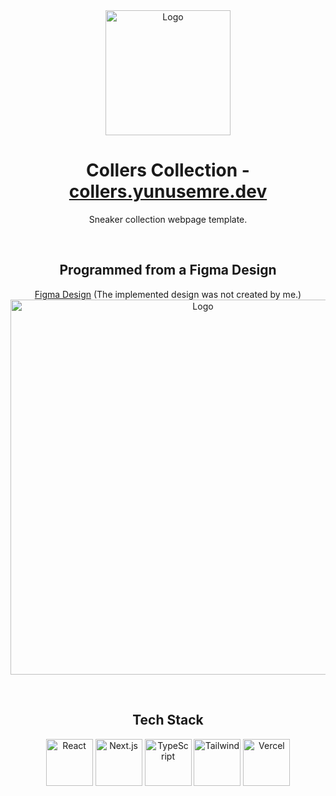 <div align="center">
  <a href="https://www.yunusemre.dev" target="_blank"><img alt="Logo" src="https://github.com/YuunsGit/collers/assets/42357900/7f7f07b8-1c81-4144-98de-376e4019b432" width="200" /></a>
</div>

<h1 align="center">
  Collers Collection - <a href="https://collers.yunusemre.dev" target="_blank">collers.yunusemre.dev</a>
</h1>
<p align="center">
  Sneaker collection webpage template.
</p>
<br/>
<h2 align="center">
  Programmed from a Figma Design
</h2>
<p align="center">
   <a href="https://www.figma.com/design/B44BsrxXR5DMqRxPYkd8Q2/Collers-Design?node-id=0%3A1&t=2dBqgycSc4Z6arKV-1" target="_blank">Figma Design</a>
  (The implemented design was not created by me.)
  <br/>
  <a href="https://www.figma.com/design/B44BsrxXR5DMqRxPYkd8Q2/Collers-Design?node-id=0%3A1&t=2dBqgycSc4Z6arKV-1" target="_blank"><img alt="Logo" src="https://github.com/YuunsGit/collers/assets/42357900/0e366e59-db5c-411e-bcb3-bf5842f26a6e" width="600" /></a>
</p>
<br/>
<h2 align="center">
  Tech Stack
</h2>
<div align="center">
  <img alt="React" src="https://user-images.githubusercontent.com/42357900/218828330-592fc93d-d58f-4c78-95dd-4c48967a1619.png" height="75" />
  <img alt="Next.js" src="https://user-images.githubusercontent.com/42357900/218829328-e4d13281-93bf-488d-a36e-29a8c44580e1.svg" height="75" />
  <img alt="TypeScript" src="https://user-images.githubusercontent.com/42357900/218827976-5f27e84e-577e-4578-b04a-8de12246274e.png" height="75" />
  <img alt="Tailwind" src="https://user-images.githubusercontent.com/42357900/218828205-2228cc0e-8cdc-4f6a-9dd8-a5793dd8ffe9.svg" width="75" />
  <img alt="Vercel" src="https://user-images.githubusercontent.com/42357900/219872747-281e8987-9cbd-4cd9-b068-f0e8e23ad2bf.png" height="75" />
</div>
